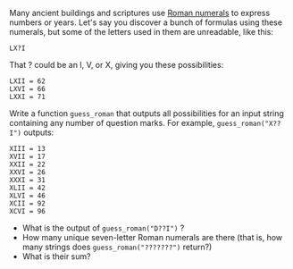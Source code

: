 

Many ancient buildings and scriptures use [Roman numerals](http://en.wikipedia.org/wiki/Roman_numerals) to express numbers or years. Let's say you discover a bunch of formulas using these numerals, but some of the letters used in them are unreadable, like this:

    LX?I

That ? could be an I, V, or X, giving you these possibilities:

    LXII = 62
    LXVI = 66
    LXXI = 71

Write a function `guess_roman` that outputs all possibilities for an input string containing any number of question marks. For example, `guess_roman("X??I")` outputs:

    XIII = 13
    XVII = 17
    XXII = 22
    XXVI = 26
    XXXI = 31
    XLII = 42
    XLVI = 46
    XCII = 92
    XCVI = 96

- What is the output of `guess_roman("D??I")` ?
- How many unique seven-letter Roman numerals are there (that is, how many strings does `guess_roman("???????")` return?)
- What is their sum?

